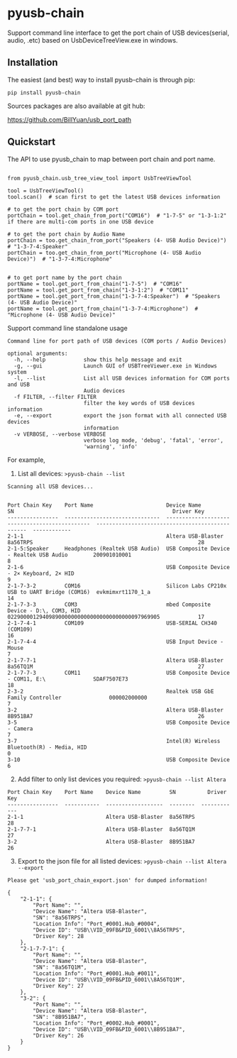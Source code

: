 # pyusb-chain
Support command line interface to get the port chain of USB devices(serial, audio, .etc) based on UsbDeviceTreeView.exe in windows.


## Installation
The easiest (and best) way to install pyusb-chain is through pip:

```pip install pyusb-chain```

Sources packages are also available at git hub:

https://github.com/BillYuan/usb_port_path

## Quickstart
The API to use pyusb_chain to map between port chain and port name.

```

from pyusb_chain.usb_tree_view_tool import UsbTreeViewTool

tool = UsbTreeViewTool()
tool.scan()  # scan first to get the latest USB devices information

# to get the port chain by COM port
portChain = tool.get_chain_from_port("COM16")  # "1-7-5" or "1-3-1:2" if there are multi-com ports in one USB device 

# to get the port chain by Audio Name
portChain = too.get_chain_from_port("Speakers (4- USB Audio Device)")  # "1-3-7-4:Speaker"
portChain = too.get_chain_from_port("Microphone (4- USB Audio Device)")  # "1-3-7-4:Microphone"


# to get port name by the port chain
portName = tool.get_port_from_chain("1-7-5")  # "COM16"
portName = tool.get_port_from_chain("1-3-1:2")  # "COM11"
portName = tool.get_port_from_chain("1-3-7-4:Speaker")  # "Speakers (4- USB Audio Device)"
portName = tool.get_port_from_chain("1-3-7-4:Microphone")  # "Microphone (4- USB Audio Device)"

```

Support command line standalone usage

```
Command line for port path of USB devices (COM ports / Audio Devices)

optional arguments:
  -h, --help            show this help message and exit
  -g, --gui             Launch GUI of USBTreeViewer.exe in Windows system
  -l, --list            List all USB devices information for COM ports and USB
                        Audio devices
  -f FILTER, --filter FILTER
                        filter the key words of USB devices information
  -e, --export          export the json format with all connected USB devices
                        information
  -v VERBOSE, --verbose VERBOSE
                        verbose log mode, 'debug', 'fatal', 'error',
                        'warning', 'info'
```

For example,
1. List all devices: ```>pyusb-chain --list```
```
Scanning all USB devices...


Port Chain Key    Port Name                       Device Name                                     SN                                                  Driver Key
----------------  ------------------------------  ----------------------------------------------  ------------------------------------------------  ------------
2-1-1                                             Altera USB-Blaster                              8a56TRPS                                                    28
2-1-5:Speaker     Headphones (Realtek USB Audio)  USB Composite Device - Realtek USB Audio        200901010001                                                 8
2-1-6                                             USB Composite Device - 2× Keyboard, 2× HID                                                                   9
2-1-7-3-2         COM16                           Silicon Labs CP210x USB to UART Bridge (COM16)  evkmimxrt1170_1_a                                           14
2-1-7-3-3         COM3                            mbed Composite Device - D:\, COM3, HID          022900001294098900000000000000000000000097969905            17
2-1-7-4-1         COM109                          USB-SERIAL CH340 (COM109)                                                                                   16
2-1-7-4-4                                         USB Input Device - Mouse                                                                                     7
2-1-7-7-1                                         Altera USB-Blaster                              8a56TQ1M                                                    27
2-1-7-7-3         COM11                           USB Composite Device - COM11, E:\               SDAF7507E73                                                 18
2-3-2                                             Realtek USB GbE Family Controller               000002000000                                                 7
3-2                                               Altera USB-Blaster                              8B951BA7                                                    26
3-5                                               USB Composite Device - Camera                                                                                7
3-7                                               Intel(R) Wireless Bluetooth(R) - Media, HID                                                                  0
3-10                                              USB Composite Device                                                                                         6
```

2. Add filter to only list devices you required: ```>pyusb-chain --list Altera```
````
Port Chain Key    Port Name    Device Name         SN          Driver Key
----------------  -----------  ------------------  --------  ------------
2-1-1                          Altera USB-Blaster  8a56TRPS            28
2-1-7-7-1                      Altera USB-Blaster  8a56TQ1M            27
3-2                            Altera USB-Blaster  8B951BA7            26
````

3. Export to the json file for all listed devices: ```>pyusb-chain --list Altera --export```

````
Please get 'usb_port_chain_export.json' for dumped information!
````

```` 
{
    "2-1-1": {
        "Port Name": "",
        "Device Name": "Altera USB-Blaster",
        "SN": "8a56TRPS",
        "Location Info": "Port_#0001.Hub_#0004",
        "Device ID": "USB\\VID_09FB&PID_6001\\8A56TRPS",
        "Driver Key": 28
    },
    "2-1-7-7-1": {
        "Port Name": "",
        "Device Name": "Altera USB-Blaster",
        "SN": "8a56TQ1M",
        "Location Info": "Port_#0001.Hub_#0011",
        "Device ID": "USB\\VID_09FB&PID_6001\\8A56TQ1M",
        "Driver Key": 27
    },
    "3-2": {
        "Port Name": "",
        "Device Name": "Altera USB-Blaster",
        "SN": "8B951BA7",
        "Location Info": "Port_#0002.Hub_#0001",
        "Device ID": "USB\\VID_09FB&PID_6001\\8B951BA7",
        "Driver Key": 26
    }
}
````
